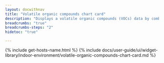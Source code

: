 ```yaml
---
layout: docwithnav
title: "Volatile organic compounds chart card"
description: "Displays a volatile organic compounds (VOCs) data by combining the latest and aggregated values with an optional simplified chart."
breadcrumbs: "true"
breadcrumbs-steps: "2"
hidetoc: "true"

---
```

{% include get-hosts-name.html %}
{% include docs/user-guide/ui/widget-library/indoor-environment/volatile-organic-compounds-chart-card.md %}
